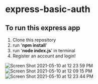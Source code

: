 # express-basic-auth
## To run this express app

1. Clone this repository
1. run '**npm install**'
1. run '**node index.js**' in terminal 
1. Register an account and login!

![Screen Shot 2021-05-10 at 12 23 59 PM](https://user-images.githubusercontent.com/55417990/117692065-9f3b5100-b18a-11eb-9cb7-01d8938a309a.png)
![Screen Shot 2021-05-10 at 12 09 15 PM](https://user-images.githubusercontent.com/55417990/117692067-a19dab00-b18a-11eb-99fa-0cf745b1df60.png)
![Screen Shot 2021-05-10 at 12 23 44 PM](https://user-images.githubusercontent.com/55417990/117692075-a2ced800-b18a-11eb-99cb-a943481261d9.png)
